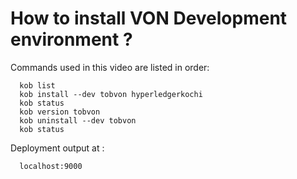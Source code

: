 # How to install VON Development environment ?


Commands used in this video are listed in order:

      kob list 
      kob install --dev tobvon hyperledgerkochi
      kob status      
      kob version tobvon
      kob uninstall --dev tobvon    
      kob status
      
Deployment output at :

      localhost:9000
